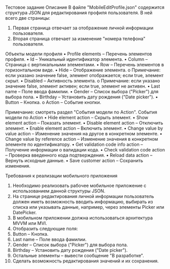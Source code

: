  Тестовое задание
Описание
В файле "MobileEditProfile.json" содержится структура JSON для редактирования профиля пользователя. В ней всего две страницы:
1.	Первая страница отвечает за отображение личной информации пользователя.
2.	Вторая страница отвечает за изменение "номера телефона" пользователя.

Объекты модели профиля
•	Profile elements – Перечень элементов профиля.
•	Id – Уникальный идентификатор элемента.
•	Column – Страница с вертикальными элементами.
•	Row – Перечень элементов в горизонтальном виде.
•	Hide – Отображение элемента.
o	Примечание: если указано значение false, элемент отображается; если true, элемент скрыт.
•	Disabled – Активность элемента.
o	Примечание: если указано значение false, элемент активен; если true, элемент не активен.
•	Last name – Поле ввода фамилии.
•	Gender – Список выбора ("Picker") для выбора пола.
•	Birthday – Установить дату рождения ("Date picker").
•	Button – Кнопка.
o	Action – Событие кнопки.

Примечание: смотреть раздел "События модели по Action".
    События модели по Action
    •	Hide element action – Скрыть элемент.
    •	Show element action – Показать элемент.
    •	Disable element action – Отключить элемент.
    •	Enable element action – Включить элемент.
    •	Change value by value action – Изменение значения на другое в конкретном элементе.
    •	Change value by reference action – Изменение значения в конкретном элементе по идентификатору.
    •	Get validation code info action – Получение информации о валидации кода.
    •	Check validation code action – Проверка введенного кода подтверждения.
    •	Reload data action – Вернуть исходные данные.
    •	Save customer action – Сохранить изменения.

Требования к реализации мобильного приложения
1.	Необходимо реализовать рабочее мобильное приложение с использованием данной структуры JSON.
2.	На странице редактирования личной информации пользователь должен иметь возможность вводить информацию, выбирать из списка или указывать данные, например, через элементы Picker или DatePicker.
3.	В мобильном приложении должна использоваться архитектура MVVM или MVI.
4.	Отобразить следующие поля:
1.	Button – Кнопка.
2.	Last name – Поле ввода фамилии.
3.	Gender – Список выбора ("Picker") для выбора пола.
4.	Birthday – Установить дату рождения ("Date picker").
5.	Остальные элементы – вывести сообщение "В разработке".
5.	Сделать возможность редактирования значений и их сохранения.

